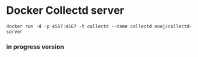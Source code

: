 # Docker Collectd server

```docker run -d -p 4567:4567 -h collectd --name collectd aooj/collectd-server```

### in progress version
